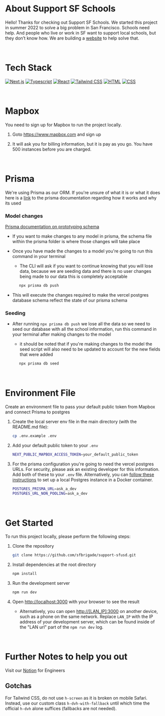 # About Support SF Schools

Hello! Thanks for checking out Support SF Schools. We started this project in summer 2022 to solve a big problem in San Francisco. Schools need help. And people who live or work in SF want to support local schools, but they don’t know how. We are building a [website](https://supportsfschools.org/) to help solve that.

<br>

# Tech Stack

[![Next.js][next.js]][nextjs-url]
[![Typescript][typescript.js]][typescript-url]
[![React][react.js]][react-url]
[![Tailwind CSS][tailwind.js]][tailwind-url]
[![HTML][html.js]][html-url]
[![CSS][css.js]][css-url]

<br>

# Mapbox

You need to sign up for Mapbox to run the project locally.

1. Goto https://www.mapbox.com and sign up

2. It will ask you for billing information, but it is pay as you go. You have 500 instances before you are charged.

<br>

# Prisma

We're using Prisma as our ORM. If you're unsure of what it is or what it does here is a [link](https://www.prisma.io/docs/orm/overview/introduction/what-is-prisma#how-does-prisma-orm-work) to the prisma documentation regarding how it works and why its used

### Model changes

[Prisma documentation on prototyping schema](https://www.prisma.io/docs/orm/prisma-migrate/workflows/prototyping-your-schema)

- If you want to make changes to any model in prisma, the schema file within the prisma folder is where those changes will take place
- Once you have made the changes to a model you're going to run this command in your terminal

  - The CLI will ask if you want to continue knowing that you will lose data, because we are seeding data and there is no user changes being made to our data this is completely acceptable

  ```sh
     npx prisma db push
  ```

- This will execute the changes required to make the vercel postgres database schema reflect the state of our prisma schema

### Seeding

- After running `npx prisma db push` we lose all the data so we need to seed our database with all the school information, run this command in your terminal after making changes to the model

  - it should be noted that if you're making changes to the model the seed script will also need to be updated to account for the new fields that were added

  ```sh
     npx prisma db seed
  ```

  <br>

# Environment File

Create an environment file to pass your default public token from Mapbox and connect Prisma to postgres

1. Create the local server env file in the main directory (with the README.md file):

   ```sh
   cp .env.example .env
   ```

2. Add your default public token to your `.env`

   ```sh
   NEXT_PUBLIC_MAPBOX_ACCESS_TOKEN=your_default_public_token
   ```

3. For the prisma configuration you're going to need the vercel postgres URLs. For security, please ask an existing developer for this information. Add both of these to your `.env` file. Alternatively, you can [follow these instructions](docker/README.md) to set up a local Postgres instance in a Docker container.
   ```sh
   POSTGRES_PRISMA_URL=ask_a_dev
   POSTGRES_URL_NON_POOLING=ask_a_dev
   ```

<br>

# Get Started

To run this project locally, please perform the following steps:

1. Clone the repository
   ```sh
   git clone https://github.com/sfbrigade/support-sfusd.git
   ```
2. Install dependencies at the root directory

   ```sh
   npm install
   ```

3. Run the development server

   ```bash
   npm run dev
   ```

4. Open [http://localhost:3000](http://localhost:3000) with your browser to see the result

   - Alternatively, you can open [http://[LAN_IP]:3000](http://[LAN_IP]:3000) on another device, such as a phone on the same network. Replace `LAN_IP` with the IP address of your development server, which can be found inside of the "LAN url" part of the `npm run dev` log.

<br>

# Further Notes to help you out

Visit our [Notion](https://aquatic-magpie-a51.notion.site/Engineering-Guide-5cddd23f2ab0494cba2edcc93764f27f) for Engineers

## Gotchas

For Tailwind CSS, do not use `h-screen` as it is broken on mobile Safari. Instead, use our custom class `h-dvh-with-fallback` until which time the official `h-dvh` alone suffices (fallbacks are not needed).

<!-- References and Icons -->

[html.js]: https://img.shields.io/badge/HTML-239120?style=for-the-badge&logo=html5&logoColor=white
[html-url]: https://developer.mozilla.org/en-US/docs/Web/HTML
[css.js]: https://img.shields.io/badge/CSS-239120?&style=for-the-badge&logo=css3&logoColor=white
[css-url]: https://developer.mozilla.org/en-US/docs/Web/CSS
[react.js]: https://img.shields.io/badge/React-20232A?style=for-the-badge&logo=react&logoColor=61DAFB
[react-url]: https://reactjs.org/
[typescript.js]: https://img.shields.io/badge/TypeScript-007ACC?style=for-the-badge&logo=typescript&logoColor=white
[typescript-url]: https://www.typescriptlang.org/
[tailwind.js]: https://img.shields.io/badge/Tailwind_CSS-38B2AC?style=for-the-badge&logo=tailwind-css&logoColor=white
[tailwind-url]: https://tailwindcss.com/
[next.js]: https://img.shields.io/badge/next.js-000000?style=for-the-badge&logo=nextdotjs&logoColor=white
[nextjs-url]: https://nextjs.org/
[notion-url]: https://www.notion.so/Engineering-Start-5cddd23f2ab0494cba2edcc93764f27f?pvs=4
